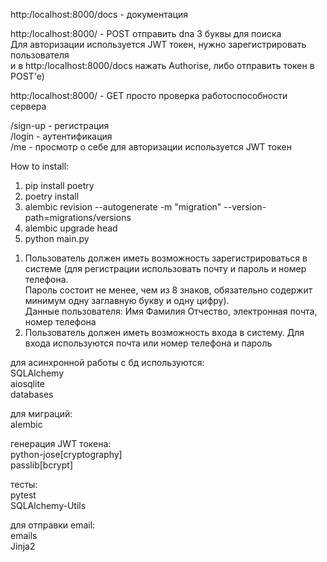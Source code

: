http:/localhost:8000/docs - документация  

http:/localhost:8000/ - POST отправить dna 3 буквы для поиска  
Для авторизации используется JWT токен, нужно зарегистрировать пользователя  
и в http:/localhost:8000/docs нажать Authorise, либо отправить токен в POST'е)  

http:/localhost:8000/ - GET просто проверка работоспособности сервера  

/sign-up - регистрация  
/login - аутентификация  
/me - просмотр о себе для авторизации используется JWT токен

How to install:  

1) pip install poetry  
2) poetry install  
3) alembic revision --autogenerate -m "migration" --version-path=migrations/versions  
4) alembic upgrade head   
5) python main.py  

1.	Пользователь должен иметь возможность зарегистрироваться в системе (для регистрации использовать почту и пароль и номер телефона.  
Пароль состоит не менее, чем из 8 знаков, обязательно содержит минимум одну заглавную букву и одну цифру).  
Данные пользователя: Имя Фамилия Отчество, электронная почта, номер телефона  
2.	Пользователь должен иметь возможность входа в систему. Для входа используются почта или номер телефона и пароль  

для асинхронной работы с бд используются:  
SQLAlchemy  
aiosqlite  
databases  

для миграций:  
alembic  

генерация JWT токена:  
python-jose[cryptography]  
passlib[bcrypt]  

тесты:  
pytest  
SQLAlchemy-Utils  

для отправки email:  
emails  
Jinja2  